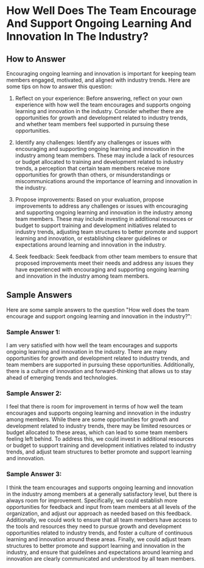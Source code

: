 How Well Does The Team Encourage And Support Ongoing Learning And Innovation In The Industry?
====================================================================================================================

How to Answer
-------------

Encouraging ongoing learning and innovation is important for keeping team members engaged, motivated, and aligned with industry trends. Here are some tips on how to answer this question:

1. Reflect on your experience: Before answering, reflect on your own experience with how well the team encourages and supports ongoing learning and innovation in the industry. Consider whether there are opportunities for growth and development related to industry trends, and whether team members feel supported in pursuing these opportunities.

2. Identify any challenges: Identify any challenges or issues with encouraging and supporting ongoing learning and innovation in the industry among team members. These may include a lack of resources or budget allocated to training and development related to industry trends, a perception that certain team members receive more opportunities for growth than others, or misunderstandings or miscommunications around the importance of learning and innovation in the industry.

3. Propose improvements: Based on your evaluation, propose improvements to address any challenges or issues with encouraging and supporting ongoing learning and innovation in the industry among team members. These may include investing in additional resources or budget to support training and development initiatives related to industry trends, adjusting team structures to better promote and support learning and innovation, or establishing clearer guidelines or expectations around learning and innovation in the industry.

4. Seek feedback: Seek feedback from other team members to ensure that proposed improvements meet their needs and address any issues they have experienced with encouraging and supporting ongoing learning and innovation in the industry among team members.

Sample Answers
--------------

Here are some sample answers to the question "How well does the team encourage and support ongoing learning and innovation in the industry?":

### Sample Answer 1:

I am very satisfied with how well the team encourages and supports ongoing learning and innovation in the industry. There are many opportunities for growth and development related to industry trends, and team members are supported in pursuing these opportunities. Additionally, there is a culture of innovation and forward-thinking that allows us to stay ahead of emerging trends and technologies.

### Sample Answer 2:

I feel that there is room for improvement in terms of how well the team encourages and supports ongoing learning and innovation in the industry among members. While there are some opportunities for growth and development related to industry trends, there may be limited resources or budget allocated to these areas, which can lead to some team members feeling left behind. To address this, we could invest in additional resources or budget to support training and development initiatives related to industry trends, and adjust team structures to better promote and support learning and innovation.

### Sample Answer 3:

I think the team encourages and supports ongoing learning and innovation in the industry among members at a generally satisfactory level, but there is always room for improvement. Specifically, we could establish more opportunities for feedback and input from team members at all levels of the organization, and adjust our approach as needed based on this feedback. Additionally, we could work to ensure that all team members have access to the tools and resources they need to pursue growth and development opportunities related to industry trends, and foster a culture of continuous learning and innovation around these areas. Finally, we could adjust team structures to better promote and support learning and innovation in the industry, and ensure that guidelines and expectations around learning and innovation are clearly communicated and understood by all team members.
